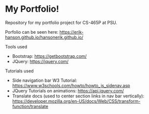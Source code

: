 # My Portfolio!

Repository for my portfolio project for CS-465P at PSU.

Porfolio can be seen here: https://erik-hanson.github.io/hansonerik.github.io/

Tools used

  - Bootstrap: https://getbootstrap.com/
  - JQuery: https://jquery.com/
  
Tutorials used

 - Side navigation bar W3 Tutorial: https://www.w3schools.com/howto/howto_js_sidenav.asp
 - JQuery Tutorials on animations: https://api.jquery.com/
 - Translate docs (used to center section links in nav bar vertically): https://developer.mozilla.org/en-US/docs/Web/CSS/transform-function/translate

